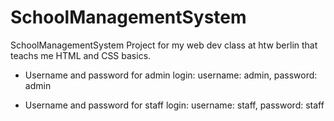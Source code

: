 # SchoolManagementSystem
SchoolManagementSystem Project for my web dev class at htw berlin that teachs me HTML and CSS basics.
 
- Username and password for admin login: username: admin, password: admin
 
- Username and password for staff login: username: staff, password: staff
